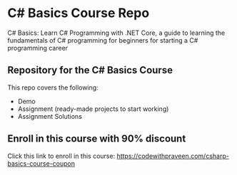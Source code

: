 # C# Basics Course Repo
C# Basics: Learn C# Programming with .NET Core, a guide to learning the fundamentals of C# programming for beginners for starting a C# programming career

## Repository for the C# Basics Course
This repo covers the following:
* Demo
* Assignment (ready-made projects to start working)
* Assignment Solutions

## Enroll in this course with 90% discount
Click this link to enroll in this course:
https://codewithpraveen.com/csharp-basics-course-coupon
